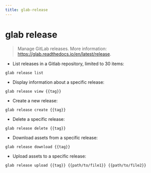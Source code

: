 ```yaml
---
title: glab-release
---
```

# glab release

> Manage GitLab releases.
> More information: <https://glab.readthedocs.io/en/latest/release>.

- List releases in a Gitlab repository, limited to 30 items:

`glab release list`

- Display information about a specific release:

`glab release view {{tag}}`

- Create a new release:

`glab release create {{tag}}`

- Delete a specific release:

`glab release delete {{tag}}`

- Download assets from a specific release:

`glab release download {{tag}}`

- Upload assets to a specific release:

`glab release upload {{tag}} {{path/to/file1}} {{path/to/file2}}`

